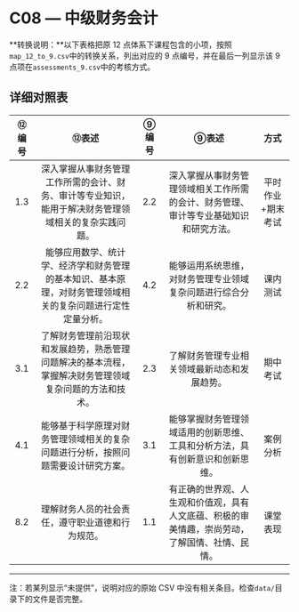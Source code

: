 # C08 — 中级财务会计

**转换说明：**以下表格把原 12 点体系下课程包含的小项，按照`map_12_to_9.csv`中的转换关系，列出对应的 9 点编号，并在最后一列显示该 9 点项在`assessments_9.csv`中的考核方式。

## 详细对照表

| ⑫编号 | ⑫表述 | ⑨编号 | ⑨表述 | 方式 |
|:---:|:---:|:---:|:---:|:---:|
| 1.3 | 深入掌握从事财务管理工作所需的会计、财务、审计等专业知识，能用于解决财务管理领域相关的复杂实践问题。 | 2.2 | 深入掌握从事财务管理领域相关工作所需的会计、财务管理、审计等专业基础知识和研究方法。 | 平时作业+期末考试 |
| 2.2 | 能够应用数学、统计学、经济学和财务管理的基本知识、基本原理，对财务管理领域相关的复杂问题进行定性定量分析。 | 4.2 | 能够运用系统思维，对财务管理专业领域复杂问题进行综合分析和研究。 | 课内测试 |
| 3.1 | 了解财务管理前沿现状和发展趋势，熟悉管理问题解决的基本流程，掌握解决财务管理领域复杂问题的方法和技术。 | 2.3 | 了解财务管理专业相关领域最新动态和发展趋势。 | 期中考试 |
| 4.1 | 能够基于科学原理对财务管理领域相关的复杂问题进行分析，按照问题需要设计研究方案。 | 3.1 | 能够掌握财务管理领域适用的创新思维、工具和分析方法，具有创新意识和创新思维。 | 案例分析 |
| 8.2 | 理解财务人员的社会责任，遵守职业道德和行为规范。 | 1.1 | 有正确的世界观、人生观和价值观，具有人文底蕴、积极的审美情趣，崇尚劳动，了解国情、社情、民情。 | 课堂表现 |

---

注：若某列显示“未提供”，说明对应的原始 CSV 中没有相关条目。检查`data/`目录下的文件是否完整。
